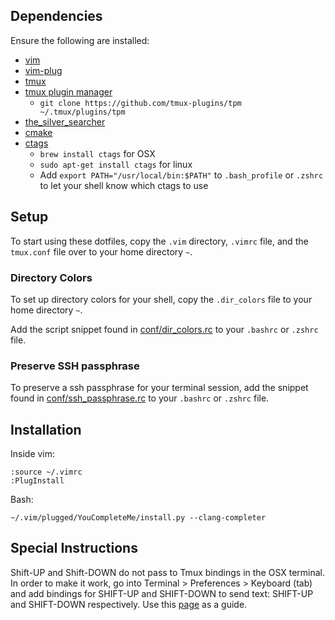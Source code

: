 ## Dependencies
Ensure the following are installed:

* [vim](http://www.vim.org/download.php)
* [vim-plug](https://github.com/junegunn/vim-plug)
* [tmux](https://tmux.github.io/)
* [tmux plugin manager](https://github.com/tmux-plugins/tpm)
    * `git clone https://github.com/tmux-plugins/tpm ~/.tmux/plugins/tpm`
* [the_silver_searcher](https://github.com/ggreer/the_silver_searcher)
* [cmake](https://cmake.org/)
* [ctags](http://ctags.sourceforge.net/)
  * `brew install ctags` for OSX
  * `sudo apt-get install ctags` for linux
  * Add `export PATH="/usr/local/bin:$PATH"` to `.bash_profile` or `.zshrc` to let your shell know which ctags to use

## Setup
To start using these dotfiles, copy the `.vim` directory, `.vimrc` file, and the `tmux.conf` file over to your home directory `~`.

### Directory Colors
To set up directory colors for your shell, copy the `.dir_colors` file to your home directory `~`.

Add the script snippet found in [conf/dir_colors.rc](conf/dir_colors.rc) to your `.bashrc` or `.zshrc` file.

### Preserve SSH passphrase
To preserve a ssh passphrase for your terminal session, add the snippet found in [conf/ssh_passphrase.rc](conf/ssh_passphrase.rc) to your `.bashrc` or `.zshrc` file.

## Installation

Inside vim:
```
:source ~/.vimrc
:PlugInstall 
```

Bash:
```
~/.vim/plugged/YouCompleteMe/install.py --clang-completer
```

## Special Instructions

Shift-UP and Shift-DOWN do not pass to Tmux bindings in the OSX terminal. In order to make it work, go into Terminal > Preferences > Keyboard (tab) and add bindings for SHIFT-UP and SHIFT-DOWN to send text: SHIFT-UP and SHIFT-DOWN respectively. Use this [page](http://superuser.com/questions/841391/os-x-terminal-eating-the-shift-key) as a guide.

